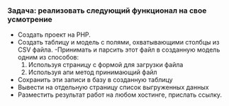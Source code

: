 ### Задача: реализовать следующий функционал на свое усмотрение
 
- Создать проект на PHP.
- Создать таблицу и модель с полями, охватывающими столбцы из CSV файла.
-Принимать и парсить этот файл в созданную модель одним из способов:
    1. Используя страницу с формой для загрузки файла
    2. Используя апи метод принимающий файл
- Сохранить эти записи в базу в созданную таблицу
- Вывести на отдельную страницу список выгруженных данных
- Разместить результат работ на любом хостинге, прислать ссылку.